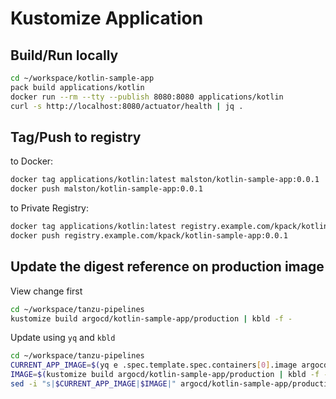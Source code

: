 # Kustomize Application

## Build/Run locally

```sh
cd ~/workspace/kotlin-sample-app
pack build applications/kotlin
docker run --rm --tty --publish 8080:8080 applications/kotlin
curl -s http://localhost:8080/actuator/health | jq .
```

## Tag/Push to registry

to Docker:

```sh
docker tag applications/kotlin:latest malston/kotlin-sample-app:0.0.1
docker push malston/kotlin-sample-app:0.0.1
```

to Private Registry:

```sh
docker tag applications/kotlin:latest registry.example.com/kpack/kotlin-sample-app:0.0.1
docker push registry.example.com/kpack/kotlin-sample-app:0.0.1
```

## Update the digest reference on production image

View change first

```sh
cd ~/workspace/tanzu-pipelines
kustomize build argocd/kotlin-sample-app/production | kbld -f -
```

Update using `yq` and `kbld`

```sh
cd ~/workspace/tanzu-pipelines
CURRENT_APP_IMAGE=$(yq e .spec.template.spec.containers[0].image argocd/kotlin-sample-app/production/deployment.yaml)
IMAGE=$(kustomize build argocd/kotlin-sample-app/production | kbld -f - | grep -e 'image:' | awk '{print $NF}')
sed -i "s|$CURRENT_APP_IMAGE|$IMAGE|" argocd/kotlin-sample-app/production/deployment.yaml
```
